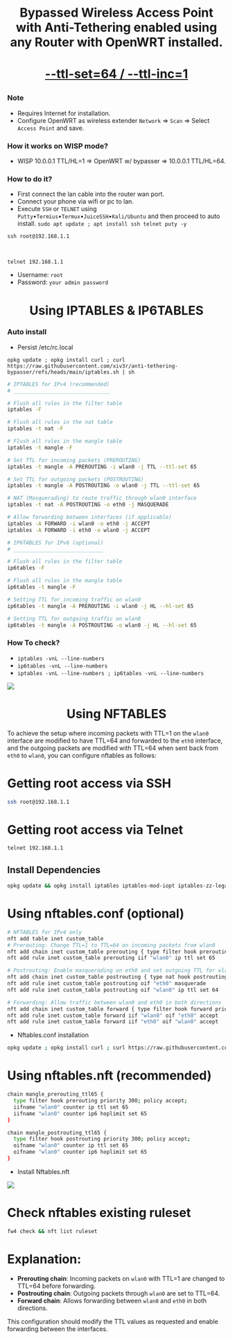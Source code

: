 <h1 align="center"> Bypassed Wireless Access Point with Anti-Tethering enabled using any Router with OpenWRT installed.

<h1 align="center">
  
  [--ttl-set=64 / --ttl-inc=1](https://www.linuxtopia.org/Linux_Firewall_iptables/x4799.html)
 
</h1>

### Note
   * Requires Internet for installation.
   * Configure OpenWRT as wireless extender `Network` => `Scan` => Select `Access Point` and save.

### How it works on WISP mode?
   * WISP 10.0.0.1 TTL/HL=1 => OpenWRT w/ bypasser => 10.0.0.1 TTL/HL=64.
   
### How to do it?
   - First connect the lan cable into the router wan port.
   - Connect your phone via wifi or pc to lan.
   - Execute `SSH` or `TELNET` using `Putty`•`Termius`•`Termux`•`JuiceSSH`•`Kali/Ubuntu` and then proceed to auto install.
    `sudo apt update ; apt install ssh telnet puty -y`

    ssh root@192.168.1.1
  
   <br>
   
    telnet 192.168.1.1
  
   * Username: `root`
   * Password: `your admin password`

<h1 align="center"> Using IPTABLES & IP6TABLES </h1>
     
### Auto install
   * Persist /etc/rc.local
   
    opkg update ; opkg install curl ; curl https://raw.githubusercontent.com/xiv3r/anti-tethering-bypasser/refs/heads/main/iptables.sh | sh

```bash
# IPTABLES for IPv4 (recommended)
# _______________________________

# Flush all rules in the filter table
iptables -F

# Flush all rules in the nat table
iptables -t nat -F

# Flush all rules in the mangle table
iptables -t mangle -F

# Set TTL for incoming packets (PREROUTING)
iptables -t mangle -A PREROUTING -i wlan0 -j TTL --ttl-set 65

# Set TTL for outgoing packets (POSTROUTING)
iptables -t mangle -A POSTROUTING -o wlan0 -j TTL --ttl-set 65

# NAT (Masquerading) to route traffic through wlan0 interface
iptables -t nat -A POSTROUTING -o eth0 -j MASQUERADE

# Allow forwarding between interfaces (if applicable)
iptables -A FORWARD -i wlan0 -o eth0 -j ACCEPT
iptables -A FORWARD -i eth0 -o wlan0 -j ACCEPT

# IP6TABLES for IPv6 (optional)
# _____________________________

# Flush all rules in the filter table
ip6tables -F

# Flush all rules in the mangle table
ip6tables -t mangle -F

# Setting TTL for incoming traffic on wlan0
ip6tables -t mangle -A PREROUTING -i wlan0 -j HL --hl-set 65

# Setting TTL for outgoing traffic on wlan0
ip6tables -t mangle -A POSTROUTING -o wlan0 -j HL --hl-set 65
```

### How To check?
   
   * `iptables -vnL --line-numbers`
   * `ip6tables -vnL --line-numbers`
   * `iptables -vnL --line-numbers ; ip6tables -vnL --line-numbers`
     
<img src="https://github.com/xiv3r/anti-tethering-bypasser/blob/main/Without TTL %26 With TTL.png">

<h1 align="center "> Using NFTABLES </h1>

To achieve the setup where incoming packets with TTL=1 on the `wlan0` interface are modified to have TTL=64 and forwarded to the `eth0` interface, and the outgoing packets are modified with TTL=64 when sent back from `eth0` to `wlan0`, you can configure nftables as follows:

# Getting root access via SSH
```sh
ssh root@192.168.1.1
```
# Getting root access via Telnet
```sh
telnet 192.168.1.1
```

## Install Dependencies 
```sh
opkg update && opkg install iptables iptables-mod-iopt iptables-zz-legacy ip6tables ip6tables-zz-legacy nftables
```

# Using nftables.conf (optional)
```sh
# NFTABLES for IPv4 only
nft add table inet custom_table
# Prerouting: Change TTL=1 to TTL=64 on incoming packets from wlan0
nft add chain inet custom_table prerouting { type filter hook prerouting priority 0 \; }
nft add rule inet custom_table prerouting iif "wlan0" ip ttl set 65

# Postrouting: Enable masquerading on eth0 and set outgoing TTL for wlan0
nft add chain inet custom_table postrouting { type nat hook postrouting priority 100 \; }
nft add rule inet custom_table postrouting oif "eth0" masquerade
nft add rule inet custom_table postrouting oif "wlan0" ip ttl set 64

# Forwarding: Allow traffic between wlan0 and eth0 in both directions
nft add chain inet custom_table forward { type filter hook forward priority 0 \; }
nft add rule inet custom_table forward iif "wlan0" oif "eth0" accept
nft add rule inet custom_table forward iif "eth0" oif "wlan0" accept
```
- Nftables.conf installation
```sh
opkg update ; opkg install curl ; curl https://raw.githubusercontent.com/xiv3r/anti-tethering-bypasser/refs/heads/main/nftables.sh | sh
```

# Using nftables.nft (recommended)
```sh
chain mangle_prerouting_ttl65 {
  type filter hook prerouting priority 300; policy accept;
  iifname "wlan0" counter ip ttl set 65
  iifname "wlan0" counter ip6 hoplimit set 65
}

chain mangle_postrouting_ttl65 {
  type filter hook postrouting priority 300; policy accept;
  oifname "wlan0" counter ip ttl set 65
  oifname "wlan0" counter ip6 hoplimit set 65
}
```
- Install Nftables.nft
<img src="https://github.com/xiv3r/anti-tethering-bypasser/blob/main/Nftables.nft.png">

# Check nftables existing ruleset
```sh
fw4 check && nft list ruleset
```
# Explanation:
- **Prerouting chain**: Incoming packets on `wlan0` with TTL=1 are changed to TTL=64 before forwarding.
- **Postrouting chain**: Outgoing packets through `wlan0` are set to TTL=64.
- **Forward chain**: Allows forwarding between `wlan0` and `eth0` in both directions.

This configuration should modify the TTL values as requested and enable forwarding between the interfaces.
